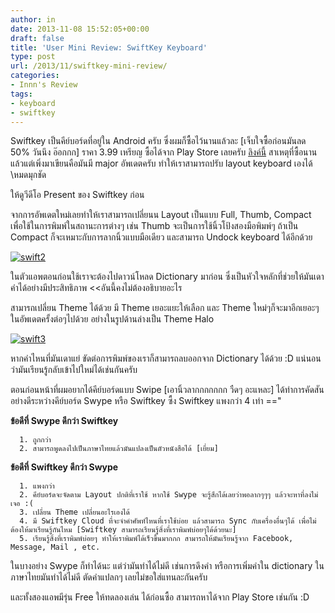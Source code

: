 ```yaml
---
author: in
date: 2013-11-08 15:52:05+00:00
draft: false
title: 'User Mini Review: SwiftKey Keyboard'
type: post
url: /2013/11/swiftkey-mini-review/
categories:
- Innn's Review
tags:
- keyboard
- swiftkey
---
```


Swiftkey เป็นคีย์บอร์ดที่อยู่ใน Android ครับ ซึ่งผมก็ซื้อไว้นานแล้วละ [เจ็บใจซื้อก่อนมันลด 50% วันนึง อ๊อกกก] ราคา 3.99 เหรียญ ซื้อได้จาก Play Store เลยครับ [ลิงค์นี้](https://play.google.com/store/apps/details?id=com.touchtype.swiftkey&hl=th) สาเหตุที่ซื้อนานแล้วแต่เพิ่งมาเขียนคือมันมี major อัพเดตครับ ทำให้เราสามารถปรับ layout keyboard เองได้ \\หมดมุกชัด

ให้ดูวีดีโอ Present ของ Swiftkey ก่อน


<!-- more -->

จากการอัพเดตใหม่เลยทำให้เราสามารถเปลี่ยนน Layout เป็นแบบ Full, Thumb, Compact เพื่อใช้ในการพิมพ์ในสถานะการต่างๆ เช่น Thumb จะเป็นการใช้นิ้วโป้งสองมือพิมพ์ๆ ถ้าเป็น Compact ก็จะเหมาะกับการลากนิ้วแบบมือเดียว และสามารถ Undock keyboard ได้อีกด้วย

[![swift2](https://www.cyruszh.com/wp-content/uploads/2013/11/swift2.jpg)
](https://www.cyruszh.com/wp-content/uploads/2013/11/swift2.jpg)

ในตัวแอพตอนก่อนใช้เราจะต้องไปดาวน์โหลด Dictionary มาก่อน ซึ่งเป็นหัวใจหลักที่ช่วยให้มันเดาคำได้อย่างมีประสิทธิภาพ <<อันนี้คงไม่ต้องอธิบายอะไร

สามารถเปลี่ยน Theme ได้ด้วย มี Theme เยอะแยะให้เลือก และ Theme ใหม่ๆก็จะมาอีกเยอะๆในอัพเดตครั้งต่อๆไปด้วย อย่างในรูปด้านล่างเป็น Theme Halo

[![swift3](https://www.cyruszh.com/wp-content/uploads/2013/11/swift3.jpg)
](https://www.cyruszh.com/wp-content/uploads/2013/11/swift3.jpg)

หากคำไหนที่มันเดาแย่ ขัดต่อการพิมพ์ของเราก็สามารถลบออกจาก Dictionary ได้ด้วย :D แน่นอนว่ามันเรียนรู้กลับเข้าไปใหม่ได้เช่นกันครับ

ตอนก่อนหน้าที่ผมอยากได้คีย์บอร์ดแบบ Swipe [เอานิ้วลากกกกกกก วืดๆ อะแหละ] ได้ทำการคัดสันอย่างดีระหว่างคีย์บอร์ด Swype หรือ Swiftkey ซื้ง Swiftkey แพงกว่า 4 เท่า =="



**ข้อดีที่ Swype ดีกว่า Swiftkey**



	  1. ถูกกว่า
	  2. สามารถพูดลงไปเป็นภาษาไทยแล้วมันแปลงเป็นตัวหนังสือได้ [เยี่ยม]

**ข้อดีที่ Swiftkey ดีกว่า Swype**



	  1. แพงกว่า
	  2. คีย์บอร์ดจะจัดตาม Layout ปกติที่เราใช้ หากใช้ Swype จะรู้สึกได้เลยว่าพอลากๆๆๆ แล้วจะหาที่ลงไม่เจอ :(
	  3. เปลี่ยน Theme เปลี่ยนอะไรเองได้
	  4. มี Swiftkey Cloud ที่จะจำคำศัพท์ไหนที่เราใช้บ่อย แล้วสามารถ Sync กับเครื่องอื่นๆได้ เพื่อไม่ต้องให้มาเรียนรู้กันไหม [Swiftkey สามารถเรียนรู้สิ่งที่เราพิมพ์บ่อยๆได้ด้วยนะ]
	  5. เรียนรู้สิ่งที่เราพิมพ์บ่อยๆ ทำให้เราพิมพ์ได้เร็วขึ้นมากกก สามารถให้มันเรียนรู้จาก Facebook, Message, Mail , etc.

ในบางอย่าง Swype ก็ทำได้นะ แต่ว่ามันทำได้ไม่ดี เช่นการดึงคำ หรือการเพิ่มคำใน dictionary ในภาษาไทยมันทำได้ไม่ดี ตัดคำแปลกๆ เลยไม่ขอใส่แทนละกันครับ

และทั้งสองแอพมีรุ่น Free ให้ทดลองเล่น ได้ก่อนซื้อ สามารถหาได้จาก Play Store เช่นกัน :D



